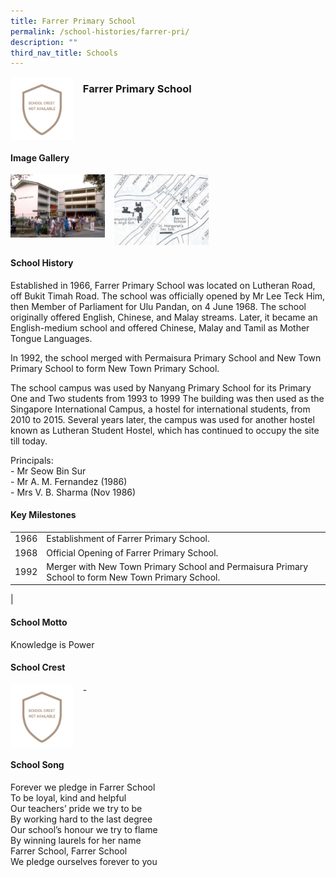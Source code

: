 ```yaml
---
title: Farrer Primary School
permalink: /school-histories/farrer-pri/
description: ""
third_nav_title: Schools
---
```

<img src="/images/farrerpri1.png" style="width:20%;margin-right:15px;" align = "left">

### **Farrer Primary School**

<br clear="left">

#### **Image Gallery**

<p><a href="https://staging.d1yxymztqoj7qn.amplifyapp.com/images/farrerpri2.jpg">  
<img src="/images/farrerpri2.jpg" style="width:30%;margin-right:15px;" align = "left">
</a></p>

<p><a href="https://staging.d1yxymztqoj7qn.amplifyapp.com/images/farrerpri3.jpg">  
<img src="/images/farrerpri3.jpg" style="width:30%;margin-right:15px;" align = "left">
</a></p>

<br clear="left">

#### **School History**
Established in 1966, Farrer Primary School was located on Lutheran Road, off Bukit Timah Road. The school was officially opened by Mr Lee Teck Him, then Member of Parliament for Ulu Pandan, on 4 June 1968. The school originally offered English, Chinese, and Malay streams. Later, it became an English-medium school and offered Chinese, Malay and Tamil as Mother Tongue Languages.

In 1992, the school merged with Permaisura Primary School and New Town Primary School to form New Town Primary School.

The school campus was used by Nanyang Primary School for its Primary One and Two students from 1993 to 1999 The building was then used as the Singapore International Campus, a hostel for international students, from 2010 to 2015. Several years later, the campus was used for another hostel known as Lutheran Student Hostel, which has continued to occupy the site till today.

Principals:<br>
\- Mr Seow Bin Sur<br>
\- Mr A. M. Fernandez (1986)<br>
\- Mrs V. B. Sharma (Nov 1986)

#### **Key Milestones**

|  |  |
|:---:|---|
| 1966 | Establishment of Farrer Primary School. |
| 1968 | Official Opening of Farrer Primary School. |
| 1992 | Merger with New Town Primary School and Permaisura Primary School to form New Town Primary School. |
|

#### **School Motto**
Knowledge is Power

#### **School Crest**
<img src="/images/farrerpri1.png" style="width:20%;margin-right:15px;" align = "left">

\-
<br clear="left">

#### **School Song**
Forever we pledge in Farrer School<br>
To be loyal, kind and helpful<br>
Our teachers’ pride we try to be<br>
By working hard to the last degree<br>
Our school’s honour we try to flame<br>
By winning laurels for her name<br>
Farrer School, Farrer School<br>
We pledge ourselves forever to you
